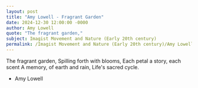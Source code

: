 ```yaml
---
layout: post
title: "Amy Lowell - Fragrant Garden"
date: 2024-12-30 12:00:00 -0000
author: Amy Lowell
quote: "The fragrant garden,"
subject: Imagist Movement and Nature (Early 20th century)
permalink: /Imagist Movement and Nature (Early 20th century)/Amy Lowell/Amy Lowell - Fragrant Garden
---
```


The fragrant garden,
Spilling forth with blooms,
Each petal a story, each scent
A memory, of earth and rain,
Life's sacred cycle.

- Amy Lowell

